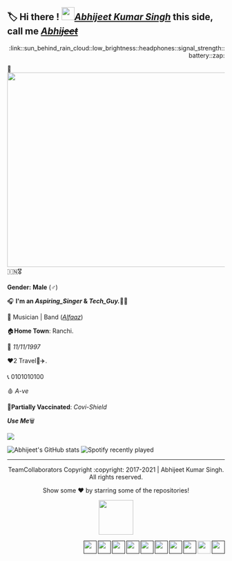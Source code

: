 ## :label: Hi there ! <img src="https://raw.githubusercontent.com/MartinHeinz/MartinHeinz/master/wave.gif" width="30px">[_Abhijeet Kumar Singh_](https://github.com/its-AbhijeetKumar/its-AbhijeetKumar/files/7156469/Resume_Olivee1.pdf) this side, call me [_Abhi~~jeet~~_](https://github.com/its-AbhijeetKumar/its-AbhijeetKumar/files/7156469/Resume_Olivee1.pdf)

<p align ="right" >:link::sun_behind_rain_cloud::low_brightness::headphones::signal_strength::battery::zap:</p>

:pushpin:
<img align="right" width="600" height="450" src="https://user-images.githubusercontent.com/79626965/133881400-12f08693-4ccc-4fa2-a433-30035ea4cce9.gif">

:india::medal_military:

**Gender:** **Male** (:male_sign:)

:headphones: **I'm an _Aspiring_Singer_ & _Tech_Guy._**:man_technologist:

:briefcase: Musician | Band ([_Alfaaz_]())

:house:**Home Town**: Ranchi.

:confetti_ball: *11/11/1997*

:heart:2 Travel:tokyo_tower::airplane:.

:telephone_receiver: 0101010100

:drop_of_blood: *A-ve*

:syringe:**Partially Vaccinated**: *Covi-Shield*     

**_Use Me_**:wastebasket:

<a href="https://github.com/its-AbhijeetKumar/github-readme-stats">
  <img align="center" src="https://github-readme-stats.vercel.app/api/pin/?username=its-AbhijeetKumar&repo=github-readme-stats" />
</a>

![Abhijeet's GitHub stats](https://github-readme-stats.vercel.app/api?username=its-AbhijeetKumar&show_icons=true&theme=dark)
![Spotify recently played](https://spotify-recently-played-readme.vercel.app/api?user=jeffreyca16&count=3)

<hr>

<p align="center">
  TeamCollaborators Copyright :copyright: 2017-2021 | Abhijeet Kumar Singh. All rights reserved.
</p> 

<p align="center">
  Show some ❤️ by starring some of the repositories!
<p align="center">
  <img width="80" height="80" src="https://user-images.githubusercontent.com/79626965/133842711-f3f67127-1fcf-491e-a6fe-1376a562ad2c.png"/>
</p>

[<img align="right" width="30" height="30" src="https://user-images.githubusercontent.com/79626965/133871887-f15f728a-7143-4762-93dc-3e87dea27bf5.png">]()
[<img align="right" width="30" height="30" src="https://user-images.githubusercontent.com/79626965/133849117-181bf0d9-90d6-4413-b802-5cbd1f13edd9.png"/>](https://github.com/its-AbhijeetKumar/its-AbhijeetKumar/files/7188283/What.s.App.Number.docx)
[<img align="right" width="30" height="30" src="https://user-images.githubusercontent.com/79626965/133850121-067939f8-c4b8-4fd9-ae64-2aa7e1a81383.png">]()
[<img align="right" width="30" height="30" src="https://user-images.githubusercontent.com/79626965/133839644-ba1b91ad-f37d-4e3f-8a6e-329ed1bb5bd8.png">]()
[<img align="right" width="30" height="30" src="https://user-images.githubusercontent.com/79626965/133839566-e4454150-70e1-40e8-ac9e-1b78caad9c96.png">]()
[<img align="right" width="30" height="30" src="https://user-images.githubusercontent.com/79626965/133841524-7cfd088f-39e1-4607-a4e6-353b862f5128.png">]()
[<img align="right" width="30" height="30" src="https://user-images.githubusercontent.com/79626965/133837395-d9041459-4943-4e4b-b553-72f654d5c520.png">]()
[<img align="right" width="30" height="30" src="https://user-images.githubusercontent.com/79626965/133845883-df30a8d8-6752-436e-86d6-643e8416ecb6.png">]()
[<img align="right" width="30" height="30" src="https://user-images.githubusercontent.com/79626965/133846326-d863fc46-ea95-4bcb-9c3b-db146edfedd8.png">]()
[<img align="right" width="30" height="30" src="https://user-images.githubusercontent.com/79626965/133881932-8bb52b6f-202e-4637-a5dd-cbdd85a417ea.png">]()

